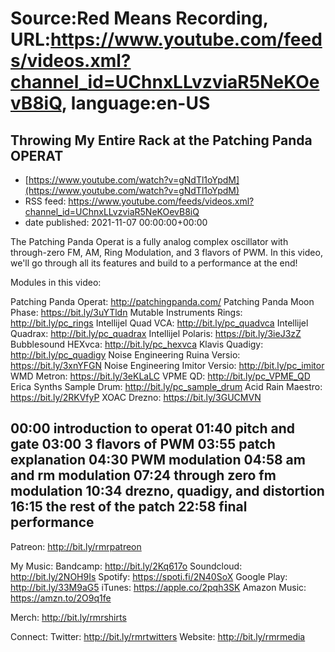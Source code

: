 # Source:Red Means Recording, URL:https://www.youtube.com/feeds/videos.xml?channel_id=UChnxLLvzviaR5NeKOevB8iQ, language:en-US

## Throwing My Entire Rack at the Patching Panda OPERAT
 - [https://www.youtube.com/watch?v=gNdTl1oYpdM](https://www.youtube.com/watch?v=gNdTl1oYpdM)
 - RSS feed: https://www.youtube.com/feeds/videos.xml?channel_id=UChnxLLvzviaR5NeKOevB8iQ
 - date published: 2021-11-07 00:00:00+00:00

The Patching Panda Operat is a fully analog complex oscillator with through-zero FM, AM, Ring Modulation, and 3 flavors of PWM. In this video, we'll go through all its features and build to a performance at the end!

Modules in this video: 

Patching Panda Operat: http://patchingpanda.com/
Patching Panda Moon Phase: https://bit.ly/3uYTldn
Mutable Instruments Rings: http://bit.ly/pc_rings
Intellijel Quad VCA: http://bit.ly/pc_quadvca
Intellijel Quadrax: http://bit.ly/pc_quadrax
Intellijel Polaris: https://bit.ly/3ieJ3zZ
Bubblesound HEXvca: http://bit.ly/pc_hexvca
Klavis Quadigy: http://bit.ly/pc_quadigy
Noise Engineering Ruina Versio: https://bit.ly/3xnYFGN
Noise Engineering Imitor Versio: http://bit.ly/pc_imitor
WMD Metron: https://bit.ly/3eKLaLC
VPME QD: http://bit.ly/pc_VPME_QD
Erica Synths Sample Drum: http://bit.ly/pc_sample_drum
Acid Rain Maestro: https://bit.ly/2RKVfyP
XOAC Drezno: https://bit.ly/3GUCMVN

00:00 introduction to operat
01:40 pitch and gate
03:00 3 flavors of PWM
03:55 patch explanation
04:30 PWM modulation
04:58 am and rm modulation
07:24 through zero fm modulation
10:34 drezno, quadigy, and distortion
16:15 the rest of the patch
22:58 final performance
------------------------------------
Patreon:  http://bit.ly/rmrpatreon

My Music: 
Bandcamp: http://bit.ly/2Kq617o
Soundcloud: http://bit.ly/2NOH9Is
Spotify: https://spoti.fi/2N40SoX
Google Play: http://bit.ly/33M9aG5
iTunes: https://apple.co/2pqh3SK
Amazon Music: https://amzn.to/2O9q1fe

Merch: http://bit.ly/rmrshirts

Connect:
Twitter: http://bit.ly/rmrtwitters
Website: http://bit.ly/rmrmedia

